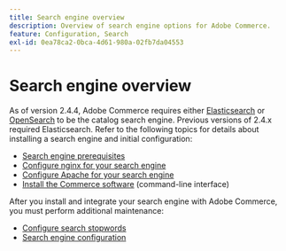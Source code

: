 ```yaml
---
title: Search engine overview
description: Overview of search engine options for Adobe Commerce.
feature: Configuration, Search
exl-id: 0ea78ca2-0bca-4d61-980a-02fb7da04553
---
```

# Search engine overview

As of version 2.4.4, Adobe Commerce requires either [Elasticsearch][] or [OpenSearch][] to be the catalog search engine. Previous versions of 2.4.x required Elasticsearch. Refer to the following topics for details about installing a search engine and initial configuration:

- [Search engine prerequisites](../../installation/prerequisites/search-engine/overview.md)
- [Configure nginx for your search engine](../../installation/prerequisites/search-engine/configure-nginx.md)
- [Configure Apache for your search engine](../../installation/prerequisites/search-engine/configure-apache.md)
- [Install the Commerce software](../../installation/composer.md) (command-line interface)

After you install and integrate your search engine with Adobe Commerce, you must perform additional maintenance:

- [Configure search stopwords](search-stopwords.md)
- [Search engine configuration](configure-search-engine.md)

<!-- Link Definitions -->

[Elasticsearch]: https://www.elastic.co
[OpenSearch]: https://opensearch.org/docs/latest/opensearch/install/index/
